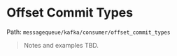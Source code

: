 # Offset Commit Types

Path: `messagequeue/kafka/consumer/offset_commit_types`

> Notes and examples TBD.
